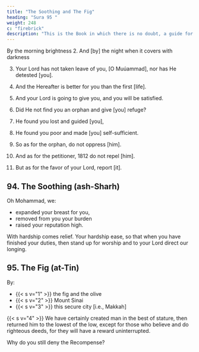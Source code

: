 ```yaml
---
title: "The Soothing and The Fig"
heading: "Sura 95 "
weight: 248
c: "firebrick"
description: "This is the Book in which there is no doubt, a guide for the righteous."
---
```




By the morning brightness 2. And [by] the night when it covers with darkness

3. Your Lord has not taken leave of you, [O Muúammad], nor has He detested [you].

4. And the Hereafter is better for you than the first [life].

5. And your Lord is going to give you, and you will be satisfied.

6. Did He not find you an orphan and give [you] refuge?

7. He found you lost and guided [you],

8. He found you poor and made [you] self-sufficient.

9. So as for the orphan, do not oppress [him].

10. And as for the petitioner, 1812 do not repel [him].

11. But as for the favor of your Lord, report [it].


## 94. The Soothing (ash-Sharh)

Oh Mohammad, we:
- expanded your breast for you, 
- removed from you your burden
- raised your reputation high.

With hardship comes relief. Your hardship ease, so that when you have finished your duties, then stand up for worship and to your Lord direct our longing.



## 95. The Fig (at-Tin)

By:
- {{< s v="1" >}} the fig and the olive
- {{< s v="2" >}} Mount Sinai 
- {{< s v="3" >}} this secure city [i.e., Makkah]

{{< s v="4" >}} We have certainly created man in the best of stature, then returned him to the lowest of the low, except for those who believe and do righteous deeds, for they will have a reward uninterrupted.

Why do you still deny the Recompense?

